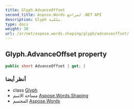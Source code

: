```yaml
---
title: Glyph.AdvanceOffset
second_title: Aspose.Words لمراجع .NET API
description: Glyph ملكية. 
type: docs
weight: 30
url: /ar/net/aspose.words.shaping/glyph/advanceoffset/
---
```

## Glyph.AdvanceOffset property

```csharp
public short AdvanceOffset { get; }
```

### أنظر أيضا

* class [Glyph](../)
* مساحة الاسم [Aspose.Words.Shaping](../../glyph/)
* المجسم [Aspose.Words](../../../)


